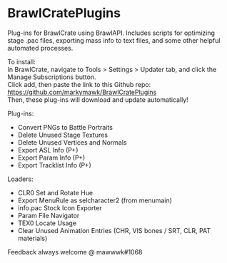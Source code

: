 # BrawlCratePlugins
Plug-ins for BrawlCrate using BrawlAPI. Includes scripts for optimizing stage .pac files, exporting mass info to text files, and some other helpful automated processes.

To install:  
In BrawlCrate, navigate to Tools > Settings > Updater tab, and click the Manage Subscriptions button.  
Click add, then paste the link to this Github repo: https://github.com/markymawk/BrawlCratePlugins  
Then, these plug-ins will download and update automatically!  

Plug-ins:
- Convert PNGs to Battle Portraits
- Delete Unused Stage Textures
- Delete Unused Vertices and Normals
- Export ASL Info (P+)
- Export Param Info (P+)
- Export Tracklist Info (P+)

Loaders:
- CLR0 Set and Rotate Hue
- Export MenuRule as selcharacter2 (from menumain)
- info.pac Stock Icon Exporter
- Param File Navigator
- TEX0 Locate Usage
- Clear Unused Animation Entries (CHR, VIS bones / SRT, CLR, PAT materials)

Feedback always welcome @ mawwwk#1068
